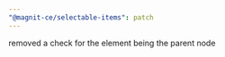 ```yaml
---
"@magnit-ce/selectable-items": patch
---
```


removed a check for the element being the parent node
